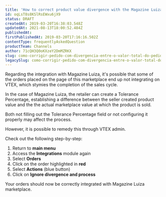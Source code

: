 ```yaml
---
title: 'How to correct product value divergence with the Magazine Luiza integration?'
id: oqLsT8s8KSlRsEWxu6jX9
status: DRAFT
createdAt: 2019-03-20T16:38:03.548Z
updatedAt: 2021-08-13T18:00:52.484Z
publishedAt: 
firstPublishedAt: 2019-03-20T17:16:16.502Z
contentType: frequentlyAskedQuestion
productTeam: Channels
author: 71cQH3Q0oKXzeY2DmMZRKX
slug: como-corrigir-pedido-com-divergencia-entre-o-valor-total-do-pedido-da
legacySlug: como-corrigir-pedido-com-divergencia-entre-o-valor-total-do-pedido-da
---
```


Regarding the integration with Magazine Luiza, it's possible that some of the orders placed on the page of this marketplace end up not integrating on VTEX, which stymies the completion of the sales cycle. 

In the case of Magazine Luiza, the retailer can create a Tolerance Percentage, establishing a difference between the seller created product value and the the actual marketplace value at which the product is sold.

Both not filling out the Tolerance Percentage field or not configuring it properly may affect the process.

However, it is possible to remedy this through VTEX admin.

Check out the following step-by-step:

1. Return to __main menu__
2. Access the __Integrations__ module again
3. Select __Orders__
4. Click on the order highlighted in __red__
5. Select __Actions__ (blue button)
6. Click on __Ignore divergence and process__

Your orders should now be correctly integrated with Magazine Luiza marketplace. 

